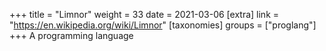 +++
title = "Limnor"
weight = 33
date = 2021-03-06
[extra]
link = "https://en.wikipedia.org/wiki/Limnor"
[taxonomies]
groups = ["proglang"]
+++
A programming language

